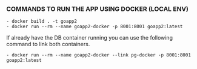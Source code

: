 ### COMMANDS TO RUN THE APP USING DOCKER (LOCAL ENV)
```
- docker build . -t goapp2
- docker run --rm --name goapp2-docker -p 8001:8001 goapp2:latest
```

If already have the DB container running you can use the following command
to link both containers.
```
- docker run --rm --name goapp2-docker --link pg-docker -p 8001:8001 goapp2:latest
```
